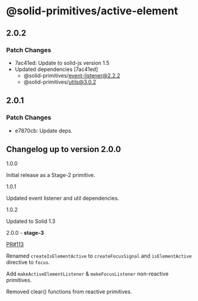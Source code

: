 # @solid-primitives/active-element

## 2.0.2

### Patch Changes

- 7ac41ed: Update to solid-js version 1.5
- Updated dependencies [7ac41ed]
  - @solid-primitives/event-listener@2.2.2
  - @solid-primitives/utils@3.0.2

## 2.0.1

### Patch Changes

- e7870cb: Update deps.

## Changelog up to version 2.0.0

1.0.0

Initial release as a Stage-2 primitive.

1.0.1

Updated event listener and util dependencies.

1.0.2

Updated to Solid 1.3

2.0.0 - **stage-3**

[PR#113](https://github.com/solidjs-community/solid-primitives/pull/113)

Renamed `createIsElementActive` to `createFocusSignal` and `isElementActive` directive to `focus`.

Add `makeActiveElementListener` & `makeFocusListener` non-reactive primitives.

Removed clear() functions from reactive primitives.
